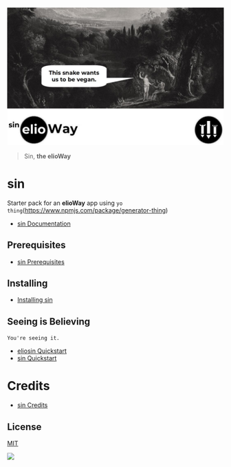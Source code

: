 ![](./postcard.jpg)

> Sin, **the elioWay**

# sin

Starter pack for an **elioWay** app using `yo thing`(<https://www.npmjs.com/package/generator-thing>)

- [sin Documentation](https://elioway.gitlab.io/eliosin/sin/)

## Prerequisites

- [sin Prerequisites](https://elioway.gitlab.io/eliosin/sin/installing.html)

## Installing

- [Installing sin](https://elioway.gitlab.io/eliosin/sin/installing.html)

## Seeing is Believing

```
You're seeing it.
```

- [eliosin Quickstart](https://elioway.gitlab.io/eliosin/quickstart.html)
- [sin Quickstart](https://elioway.gitlab.io/eliosin/sin/quickstart.html)

# Credits

- [sin Credits](https://elioway.gitlab.io/eliosin/sin/credits.html)

## License

[MIT](license)

![](https://elioway.gitlab.io/eliosin/sin/apple-touch-icon.png)
